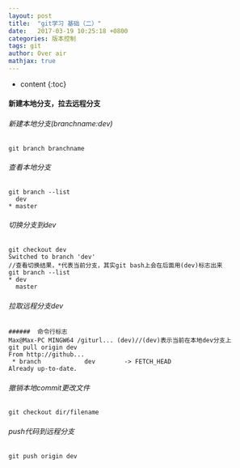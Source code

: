 ```yaml
---
layout: post
title:  "git学习 基础（二）"
date:   2017-03-19 10:25:18 +0800
categories: 版本控制
tags: git
author: Over air
mathjax: true
---
```

* content
{:toc}

#### 新建本地分支，拉去远程分支


###### 新建本地分支(branchname:dev)
```
git branch branchname
```
######  查看本地分支
```
git branch --list
  dev
* master
```
######  切换分支到dev
```
git checkout dev
Switched to branch 'dev'
//查看切换结果，*代表当前分支，其实git bash上会在后面用(dev)标志出来
git branch --list
* dev
  master
```
######  拉取远程分支dev
```
######  命令行标志
Max@Max-PC MINGW64 /giturl... (dev)//(dev)表示当前在本地dev分支上
git pull origin dev
From http://github...
 * branch            dev        -> FETCH_HEAD
Already up-to-date.
```
######  撤销本地commit更改文件
```
git checkout dir/filename
```
######  push代码到远程分支
```
git push origin dev
```
